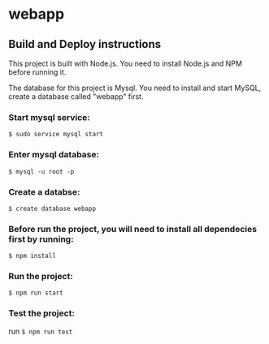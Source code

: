 # webapp
## Build and Deploy instructions
This project is built with Node.js. You need to install Node.js and NPM before running it.

The database for this project is Mysql. You need to install and start MySQL, create a database called "webapp" first. 
### Start mysql service:
`$ sudo service mysql start`
### Enter mysql database:
`$ mysql -u root -p`
### Create a databse:
`$ create database webapp`

### Before run the project, you will need to install all dependecies first by running:
`$ npm install`

### Run the project:
`$ npm run start`

### Test the project:
run `$ npm run test`

